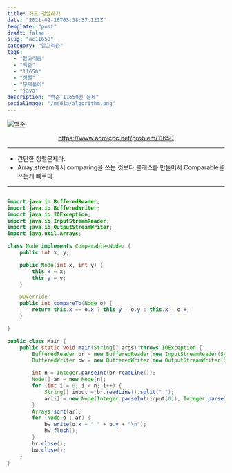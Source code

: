 ```yaml
---
title: 좌표 정렬하기
date: "2021-02-26T03:38:37.121Z"
template: "post"
draft: false
slug: "ac11650"
category: "알고리즘"
tags:
  - "알고리즘"
  - "백준"
  - "11650"
  - "정렬"
  - "문제풀이"
  - "java"
description: "백준 11650번 문제"
socialImage: "/media/algorithm.png"
---
```


[![백준](https://d2gd6pc034wcta.cloudfront.net/images/logo@2x.png)](https://www.acmicpc.net/problem/11650)
<div style="text-align:center"><a href="https://www.acmicpc.net/problem/11650">https://www.acmicpc.net/problem/11650</a></div>

---

- 간단한 정렬문제다.
- Array.stream에서 comparing을 쓰는 것보다 클래스를 만들어서 Comparable을 쓰는게 빠르다.

---



```java

import java.io.BufferedReader;
import java.io.BufferedWriter;
import java.io.IOException;
import java.io.InputStreamReader;
import java.io.OutputStreamWriter;
import java.util.Arrays;

class Node implements Comparable<Node> {
    public int x, y;

    public Node(int x, int y) {
        this.x = x;
        this.y = y;
    }

    @Override
    public int compareTo(Node o) {
        return this.x == o.x ? this.y - o.y : this.x - o.x;
    }

}

public class Main {
    public static void main(String[] args) throws IOException {
        BufferedReader br = new BufferedReader(new InputStreamReader(System.in));
        BufferedWriter bw = new BufferedWriter(new OutputStreamWriter(System.out));

        int n = Integer.parseInt(br.readLine());
        Node[] ar = new Node[n];
        for (int i = 0; i < n; i++) {
            String[] input = br.readLine().split(" ");
            ar[i] = new Node(Integer.parseInt(input[0]), Integer.parseInt(input[1]));
        }
        Arrays.sort(ar);
        for (Node o : ar) {
            bw.write(o.x + " " + o.y + "\n");
            bw.flush();
        }
        br.close();
        bw.close();
    }
}


```

